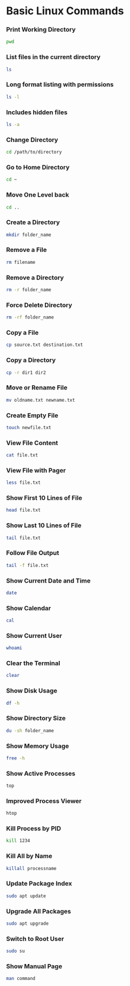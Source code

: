 # Basic Linux Commands

### Print Working Directory
```bash
pwd
```

### List files in the current directory
```bash
ls
```

### Long format listing with permissions
```bash
ls -l
```

### Includes hidden files
```bash
ls -a
```

### Change Directory
```bash
cd /path/to/directory
```

### Go to Home Directory
```bash
cd ~
```

### Move One Level back
```bash
cd ..
```

### Create a Directory
```bash
mkdir folder_name
```

### Remove a File
```bash
rm filename
```

### Remove a Directory
```bash
rm -r folder_name
```

### Force Delete Directory
```bash
rm -rf folder_name
```

### Copy a File
```bash
cp source.txt destination.txt
```

### Copy a Directory
```bash
cp -r dir1 dir2
```

### Move or Rename File
```bash
mv oldname.txt newname.txt
```

### Create Empty File
```bash
touch newfile.txt
```

### View File Content
```bash
cat file.txt
```

### View File with Pager
```bash
less file.txt
```

### Show First 10 Lines of File
```bash
head file.txt
```

### Show Last 10 Lines of File
```bash
tail file.txt
```

### Follow File Output
```bash
tail -f file.txt
```

### Show Current Date and Time
```bash
date
```

### Show Calendar
```bash
cal
```

### Show Current User
```bash
whoami
```

### Clear the Terminal
```bash
clear 
```

### Show Disk Usage
```bash
df -h
```

### Show Directory Size
```bash
du -sh folder_name
```

### Show Memory Usage
```bash
free -h
```

### Show Active Processes
```bash
top
```

### Improved Process Viewer
```bash
htop
```

### Kill Process by PID
```bash
kill 1234
```

### Kill All by Name
```bash
killall processname
```

### Update Package Index
```bash
sudo apt update
```

### Upgrade All Packages
```bash
sudo apt upgrade
```

### Switch to Root User
```bash
sudo su
```

### Show Manual Page
```bash
man command
```
